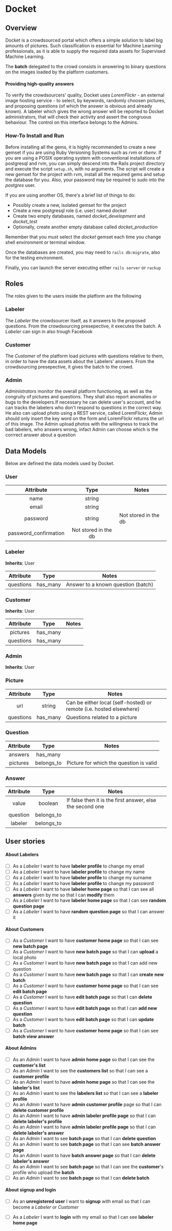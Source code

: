 # Docket

## Overview

Docket is a crowdsourced portal which offers a simple solution to label big
amounts of pictures. Such classification is essential for Machine Learning
professionals, as it is able to supply the required data assets for Supervised
Machine Learning.

The **batch** delegated to the crowd consists in answering to binary questions
on the images loaded by the platform customers.

#### Providing high-quality answers

To verify the crowdsourcers' quality, Docket uses _LoremFlickr_ - an external
image hosting service - to select, by keywords, randomly choosen pictures, and
proposing questions (of which the answer is obvious and already known).
A labeler which gives the wrong answer will be reported to Docket administrators,
that will check their activity and assert the congruous behaviour.
The control on this interface belongs to the Admins.

### How-To Install and Run

Before installing all the gems, it is highly recommended to create a new gemset
if you are using Ruby Versioning Systems such as _rvm_ or _rbenv_. 
If you are using a POSIX operating system with conventional installations of
postgresql and rvm, you can simply descend into the Rails project directory and
execute the script `setup.sh`, with no arguments. 
The script will create a new gemset for the project with rvm, install all the
required gems and setup the database for you. Also, your password may be required
to _sudo_ into the _postgres_ user.

If you are using another OS, there's a brief list of things to do:

* Possibly create a new, isolated gemset for the project
* Create a new postgresql role (i.e. user) named _docket_
* Create two empty databases, named *docket_development* and *docket_test*
* Optionally, create another empty database called *docket_production*

Remember that you must select the _docket_ gemset each time you change shell
environment or terminal window.

Once the databases are created, you may need to `rails db:migrate`, also for
the testing environment.

Finally, you can launch the server executing either `rails server` or `rackup`

## Roles

The roles given to the users inside the platform are the following

### Labeler

The _Labeler_ the crowdsourcer itself, as it answers to the proposed questions. 
From the crowdsourcing presepective, it executes the batch.
A _Labeler_ can sign in also trough Facebook

### Customer

The _Customer_ of the platform load pictures with questions relative to them,
in order to have the data assets about the Labelers' answers.
From the crowdsourcing presepective, it gives the batch to the crowd.

### Admin

_Administrators_ monitor the overall platform functioning, as well as the
congruity of pictures and questions. They shall also report anomalies or bugs to
the developers.If necessary he can delete user's account, and he can tracks the labelers
who don't respond to questions in the correct way.
He also can upload photo using a REST service, called LoremFlickr, Admin should only
insert the key word on the form and LoremFlickr returns the url of this image.
The Admin upload photos with the willingness to track the bad labelers, who answers wrong, 
infact Admin can choose which is the corrrect answer about a question


## Data Models

Below are defined the data models used by Docket.

### User

Attribute | Type | Notes
:-:|:-:|---
name | string |
email | string |
password | string | Not stored in the db
password\_confirmation | Not stored in the db

### Labeler

**Inherits**: User

Attribute | Type | Notes
:-:|:-:|---
questions | has\_many | Answer to a known question (batch)

### Customer

**Inherits**: User

Attribute | Type | Notes
:-:|:-:|---
pictures | has\_many |
questions | has\_many |

### Admin

**Inherits**: User

### Picture

Attribute | Type | Notes
:-:|:-:|---
url | string | Can be either local (self-hosted) or remote (i.e. hosted elsewhere)
questions | has\_many | Questions related to a picture

### Question

Attribute | Type | Notes
:-:|:-:|---
answers | has\_many |
pictures | belongs\_to | Picture for which the question is valid

### Answer

Attribute | Type | Notes
:-:|:-:|---
value | boolean | If false then it is the first answer, else the second one
question | belongs\_to |
labeler | belongs\_to |



## User stories


#### About Labelers

* [ ] As a _Labeler_ I want to have **labeler profile** to change my email
* [ ] As a _Labeler_ I want to have **labeler profile** to change my name
* [ ] As a _Labeler_ I want to have **labeler profile** to change my surname
* [ ] As a _Labeler_ I want to have **labeler profile** to change my password
* [ ] As a _Labeler_ I want to have **labeler home page** so that I can see all **answers** given by me so that I can **modify** them
* [ ] As a _Labeler_ I want to have **labeler home page** so that I can see **random question page**
* [ ] As a _Labeler_ I want to have **random question page** so that I can answer it 

#### About Customers

* [ ] As a _Customer_ I want to have **customer home page** so that I can see **new batch page**
* [ ] As a _Customer_ I want to have **new batch page** so that I can **upload** a local photo
* [ ] As a _Customer_ I want to have **new batch page** so that I can add new question
* [ ] As a _Customer_ I want to have **new batch page** so that I can **create** **new batch**
* [ ] As a _Customer_ I want to have **customer home page** so that I can see **edit batch page**
* [ ] As a _Customer_ I want to have **edit batch page** so that I can **delete question**  
* [ ] As a _Customer_ I want to have **edit batch page** so that I can **add new question** 
* [ ] As a _Customer_ I want to have **edit batch page** so that I can **update batch**
* [ ] As a _Customer_ I want to have **customer home page** so that I can see **batch view answer**

#### About Admins

* [ ] As an _Admin_ I want to have **admin home page** so that I can see the **customer's list**
* [ ] As an _Admin_ I want to see the **customers list** so that I can see  a **customer profile**
* [ ] As an _Admin_ I want to have **admin home page** so that I can see the **labeler's list**
* [ ] As an _Admin_ I want to see the **labelers list** so that I can see a **labeler profile**
* [ ] As an _Admin_ I want to have **admin customer profile** page so that I can **delete customer profile**
* [ ] As an _Admin_ I want to have **admin labeler profile page**  so that I can **delete labeler's profile**
* [ ] As an _Admin_ I want to have **admin labeler profile page** so that I can **delete labeler's answer**
* [ ] As an _Admin_ I want to see **batch page** so that I can **delete question**
* [ ] As an _Admin_ I want to see **batch page** so that I can see **batch answer page**
* [ ] As an _Admin_ I want to have **batch answer page** so that I can **delete labeler's answer**
* [ ] As an _Admin_ I want to see **batch page** so that I can see the **customer**'s profile who upload the **batch**
* [ ] As an _Admin_ I want to see **batch page** so that I can **delete batch**

#### About signup and login

* [ ] As an **unregistered user** I want to **signup** with email so that I can become a _Labeler_ or _Customer_
* [ ] As a _Labeler_ I want to **login** with my email so that I can see **labeler home page**

